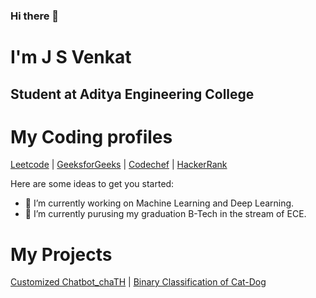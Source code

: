 ### Hi there 👋

# I'm J S Venkat
## Student at Aditya Engineering College

# My Coding profiles
[Leetcode](https://leetcode.com/sai_venkat_j/) |
[GeeksforGeeks](https://auth.geeksforgeeks.org/user/saivenkatjavvadi666/practice) |
[Codechef](https://www.codechef.com/users/sai_venkat_j) |
[HackerRank](https://www.hackerrank.com/20A91A0481) 




Here are some ideas to get you started:

- 🔭 I’m currently working on Machine Learning and Deep Learning.
- 🌱 I’m currently purusing my graduation B-Tech in the stream of ECE.

# My Projects
[Customized Chatbot_chaTH](https://github.com/venkat143-v/customized_chatbot_chaTH) |
[Binary Classification of Cat-Dog](https://github.com/venkat143-v/Classification_of_cat-dog)


